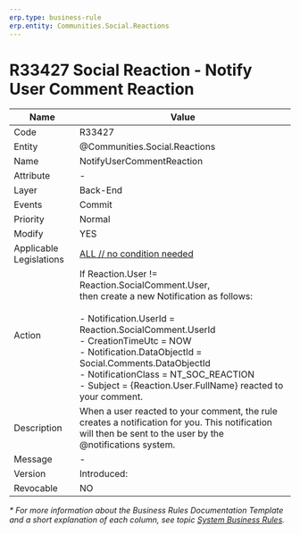 ```yaml
---
erp.type: business-rule
erp.entity: Communities.Social.Reactions
---
```


# R33427 Social Reaction - Notify User Comment Reaction

| Name | Value |
| ---- | ----- |
| Code | R33427 |
| Entity | @Communities.Social.Reactions |
| Name | NotifyUserCommentReaction |
| Attribute | - |
| Layer | Back-End |
| Events | Commit |
| Priority | Normal |
| Modify | YES |
| Applicable Legislations | [ALL // no condition needed](xref:applicable-legislations) |
| Action | If Reaction.User != Reaction.SocialComment.User, <br> then create a new Notification as follows: <br><br> - Notification.UserId = Reaction.SocialComment.UserId <br> - CreationTimeUtc =  NOW <br> - Notification.DataObjectId = Social.Comments.DataObjectId <br> - NotificationClass = NT_SOC_REACTION <br> - Subject = {Reaction.User.FullName} reacted to your comment.|
| Description| When a user reacted to your comment, the rule creates a notification for you. This notification will then be sent to the user by the @notifications system.|  
| Message | - |
| Version | Introduced:  |
| Revocable | NO |

*\* For more information about the Business Rules Documentation Template and a short explanation of each column, see
topic [System Business Rules](../templates/template-description-system-business-rules.md).*
